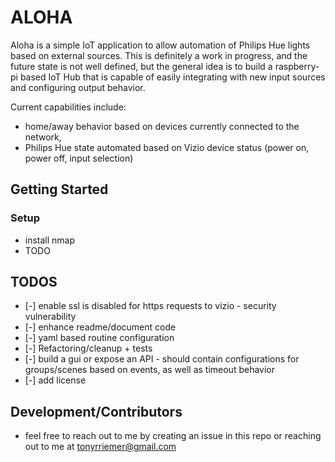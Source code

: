 # ALOHA
Aloha is a simple IoT application to allow automation of Philips Hue lights based on external sources. This is definitely a work in progress, and the future state is not well defined, but the general idea is to build a raspberry-pi based IoT Hub that is capable of easily integrating with new input sources and configuring output behavior.

 Current capabilities include:
- home/away behavior based on devices currently connected to the network, 
- Philips Hue state automated based on Vizio device status (power on, power off, input selection)


## Getting Started
### Setup
- install nmap
- TODO

## TODOS
- [-] enable ssl is disabled for https requests to vizio - security vulnerability
- [-] enhance readme/document code
- [-] yaml based routine configuration
- [-] Refactoring/cleanup + tests
- [-] build a gui or expose an API - should contain configurations for groups/scenes based on events, as well as timeout behavior
- [-] add license


## Development/Contributors
- feel free to reach out to me by creating an issue in this repo or reaching out to me at tonyrriemer@gmail.com
